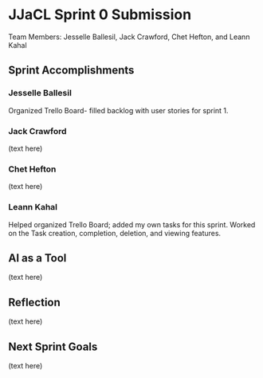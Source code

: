 # JJaCL Sprint 0 Submission

Team Members: Jesselle Ballesil, Jack Crawford, Chet Hefton, and Leann Kahal

## Sprint Accomplishments

### Jesselle Ballesil

Organized Trello Board- filled backlog with user stories for sprint 1.

### Jack Crawford

(text here)

### Chet Hefton

(text here)

### Leann Kahal

Helped organized Trello Board; added my own tasks for this sprint. Worked on the Task creation, completion, deletion, and viewing features. 

## AI as a Tool

(text here)

## Reflection

(text here)

## Next Sprint Goals

(text here)
